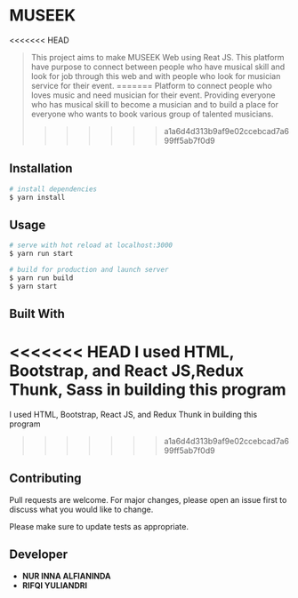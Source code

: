# MUSEEK

<<<<<<< HEAD
> This project aims to make MUSEEK Web using Reat JS. This platform have purpose to connect between people who have musical skill and look for job through this web and with people who look for musician service for their event.
=======
> Platform to connect people who loves music and need musician for their event. Providing everyone who has musical skill to become a musician and to build a place for everyone who wants to book various group of talented musicians.
>>>>>>> a1a6d4d313b9af9e02ccebcad7a699ff5ab7f0d9

## Installation

```bash
# install dependencies
$ yarn install
```

## Usage

```bash
# serve with hot reload at localhost:3000
$ yarn run start
```

```bash
# build for production and launch server
$ yarn run build
$ yarn start
```

## Built With

<<<<<<< HEAD
I used HTML, Bootstrap, and React JS,Redux Thunk, Sass in building this program
=======
I used HTML, Bootstrap, React JS, and Redux Thunk in building this program
>>>>>>> a1a6d4d313b9af9e02ccebcad7a699ff5ab7f0d9

## Contributing

Pull requests are welcome. For major changes, please open an issue first to discuss what you would like to change.

Please make sure to update tests as appropriate.

## Developer

- **NUR INNA ALFIANINDA**
- **RIFQI YULIANDRI**
